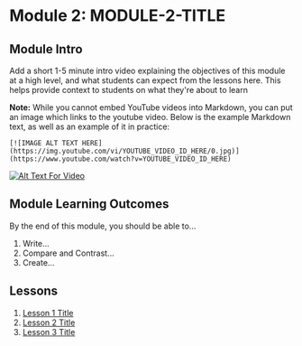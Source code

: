 # Module 2: MODULE-2-TITLE

## Module Intro

Add a short 1-5 minute intro video explaining the objectives of this module at a high level, and what students can expect from the lessons here. This helps provide context to students on what they're about to learn

**Note:** While you cannot embed YouTube videos into Markdown, you can put an image which links to the youtube video. Below is the example Markdown text, as well as an example of it in practice:

```
[![IMAGE ALT TEXT HERE](https://img.youtube.com/vi/YOUTUBE_VIDEO_ID_HERE/0.jpg)](https://www.youtube.com/watch?v=YOUTUBE_VIDEO_ID_HERE)
```

[![Alt Text For Video](https://img.youtube.com/vi/HHvvQI273ec/0.jpg)](https://www.youtube.com/watch?v=HHvvQI273ec)

## Module Learning Outcomes

By the end of this module, you should be able to...

1. Write...
1. Compare and Contrast...
1. Create...


## Lessons

1. [Lesson 1 Title](/Module-02/Lesson-01.md)
1. [Lesson 2 Title](/Module-02/Lesson-02.md)
1. [Lesson 3 Title](/Module-02/Lesson-03.md)